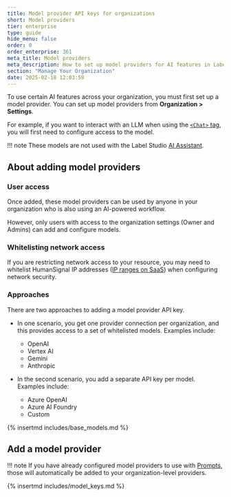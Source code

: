 ```yaml
---
title: Model provider API keys for organizations
short: Model providers
tier: enterprise
type: guide
hide_menu: false
order: 0
order_enterprise: 361
meta_title: Model providers
meta_description: How to set up model providers for AI features in Label Studio. 
section: "Manage Your Organization"
date: 2025-02-18 12:03:59
---
```


To use certain AI features across your organization, you must first set up a model provider. You can set up model providers from **Organization > Settings**.

For example, if you want to interact with an LLM when using the [`<Chat>` tag](/tags/chat), you will first need to configure access to the model.


!!! note
    These models are not used with the Label Studio [AI Assistant](ask_ai). 

## About adding model providers

### User access 

Once added, these model providers can be used by anyone in your organization who is also using an AI-powered workflow. 
    
However, only users with access to the organization settings (Owner and Admins) can add and configure models. 

### Whitelisting network access

If you are restricting network access to your resource, you may need to whitelist HumanSignal IP addresses ([IP ranges on SaaS](saas#Outbound-Connections-IP-Addresses)) when configuring network security.

### Approaches

There are two approaches to adding a model provider API key. 

* In one scenario, you get one provider connection per organization, and this provides access to a set of whitelisted models. Examples include:

    * OpenAI
    * Vertex AI
    * Gemini
    * Anthropic

* In the second scenario, you add a separate API key per model. Examples include:

    * Azure OpenAI
    * Azure AI Foundry
    * Custom

{% insertmd includes/base_models.md %}

## Add a model provider

!!! note
    If you have already configured model providers to use with [Prompts](prompts_overview), those will automatically be added to your organization-level providers. 

{% insertmd includes/model_keys.md %}

